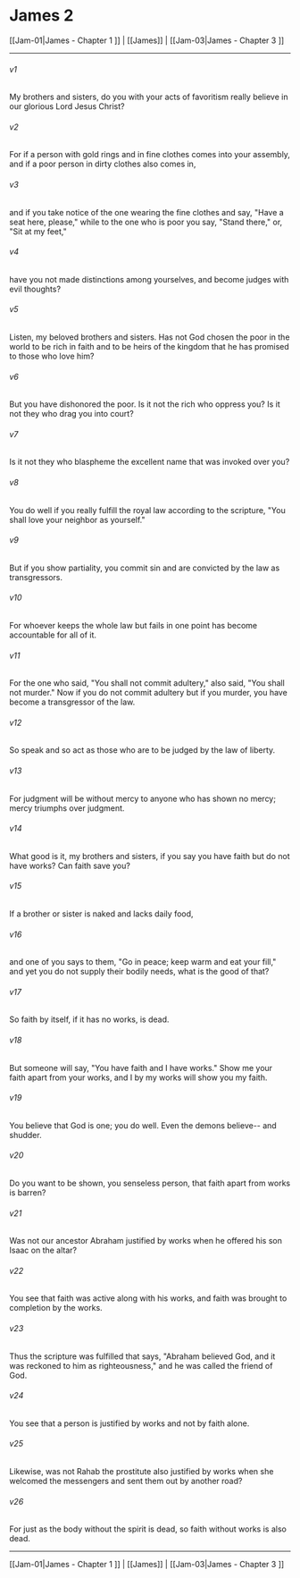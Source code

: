 # James 2

[[Jam-01|James - Chapter 1 ]] | [[James]] | [[Jam-03|James - Chapter 3 ]]
***

###### v1
My brothers and sisters, do you with your acts of favoritism really believe in our glorious Lord Jesus Christ?
###### v2
For if a person with gold rings and in fine clothes comes into your assembly, and if a poor person in dirty clothes also comes in,
###### v3
and if you take notice of the one wearing the fine clothes and say, "Have a seat here, please," while to the one who is poor you say, "Stand there," or, "Sit at my feet,"
###### v4
have you not made distinctions among yourselves, and become judges with evil thoughts?
###### v5
Listen, my beloved brothers and sisters. Has not God chosen the poor in the world to be rich in faith and to be heirs of the kingdom that he has promised to those who love him?
###### v6
But you have dishonored the poor. Is it not the rich who oppress you? Is it not they who drag you into court?
###### v7
Is it not they who blaspheme the excellent name that was invoked over you?
###### v8
You do well if you really fulfill the royal law according to the scripture, "You shall love your neighbor as yourself."
###### v9
But if you show partiality, you commit sin and are convicted by the law as transgressors.
###### v10
For whoever keeps the whole law but fails in one point has become accountable for all of it.
###### v11
For the one who said, "You shall not commit adultery," also said, "You shall not murder." Now if you do not commit adultery but if you murder, you have become a transgressor of the law.
###### v12
So speak and so act as those who are to be judged by the law of liberty.
###### v13
For judgment will be without mercy to anyone who has shown no mercy; mercy triumphs over judgment.
###### v14
What good is it, my brothers and sisters, if you say you have faith but do not have works? Can faith save you?
###### v15
If a brother or sister is naked and lacks daily food,
###### v16
and one of you says to them, "Go in peace; keep warm and eat your fill," and yet you do not supply their bodily needs, what is the good of that?
###### v17
So faith by itself, if it has no works, is dead.
###### v18
But someone will say, "You have faith and I have works." Show me your faith apart from your works, and I by my works will show you my faith.
###### v19
You believe that God is one; you do well. Even the demons believe-- and shudder.
###### v20
Do you want to be shown, you senseless person, that faith apart from works is barren?
###### v21
Was not our ancestor Abraham justified by works when he offered his son Isaac on the altar?
###### v22
You see that faith was active along with his works, and faith was brought to completion by the works.
###### v23
Thus the scripture was fulfilled that says, "Abraham believed God, and it was reckoned to him as righteousness," and he was called the friend of God.
###### v24
You see that a person is justified by works and not by faith alone.
###### v25
Likewise, was not Rahab the prostitute also justified by works when she welcomed the messengers and sent them out by another road?
###### v26
For just as the body without the spirit is dead, so faith without works is also dead.

***

[[Jam-01|James - Chapter 1 ]] | [[James]] | [[Jam-03|James - Chapter 3 ]]
